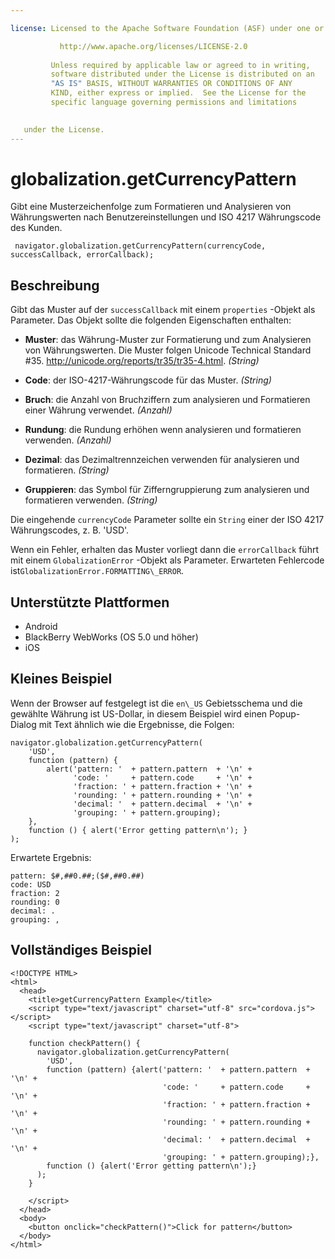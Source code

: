 ```yaml
---

license: Licensed to the Apache Software Foundation (ASF) under one or more contributor license agreements. See the NOTICE file distributed with this work for additional information regarding copyright ownership. The ASF licenses this file to you under the Apache License, Version 2.0 (the "License"); you may not use this file except in compliance with the License. You may obtain a copy of the License at

           http://www.apache.org/licenses/LICENSE-2.0
    
         Unless required by applicable law or agreed to in writing,
         software distributed under the License is distributed on an
         "AS IS" BASIS, WITHOUT WARRANTIES OR CONDITIONS OF ANY
         KIND, either express or implied.  See the License for the
         specific language governing permissions and limitations
    

   under the License.
---
```


# globalization.getCurrencyPattern

Gibt eine Musterzeichenfolge zum Formatieren und Analysieren von Währungswerten nach Benutzereinstellungen und ISO 4217 Währungscode des Kunden.

     navigator.globalization.getCurrencyPattern(currencyCode, successCallback, errorCallback);
    

## Beschreibung

Gibt das Muster auf der `successCallback` mit einem `properties` -Objekt als Parameter. Das Objekt sollte die folgenden Eigenschaften enthalten:

*   **Muster**: das Währung-Muster zur Formatierung und zum Analysieren von Währungswerten. Die Muster folgen Unicode Technical Standard #35. <http://unicode.org/reports/tr35/tr35-4.html>. *(String)*

*   **Code**: der ISO-4217-Währungscode für das Muster. *(String)*

*   **Bruch**: die Anzahl von Bruchziffern zum analysieren und Formatieren einer Währung verwendet. *(Anzahl)*

*   **Rundung**: die Rundung erhöhen wenn analysieren und formatieren verwenden. *(Anzahl)*

*   **Dezimal**: das Dezimaltrennzeichen verwenden für analysieren und formatieren. *(String)*

*   **Gruppieren**: das Symbol für Zifferngruppierung zum analysieren und formatieren verwenden. *(String)*

Die eingehende `currencyCode` Parameter sollte ein `String` einer der ISO 4217 Währungscodes, z. B. 'USD'.

Wenn ein Fehler, erhalten das Muster vorliegt dann die `errorCallback` führt mit einem `GlobalizationError` -Objekt als Parameter. Erwarteten Fehlercode ist`GlobalizationError.FORMATTING\_ERROR`.

## Unterstützte Plattformen

*   Android
*   BlackBerry WebWorks (OS 5.0 und höher)
*   iOS

## Kleines Beispiel

Wenn der Browser auf festgelegt ist die `en\_US` Gebietsschema und die gewählte Währung ist US-Dollar, in diesem Beispiel wird einen Popup-Dialog mit Text ähnlich wie die Ergebnisse, die Folgen:

    navigator.globalization.getCurrencyPattern(
        'USD',
        function (pattern) {
            alert('pattern: '  + pattern.pattern  + '\n' +
                  'code: '     + pattern.code     + '\n' +
                  'fraction: ' + pattern.fraction + '\n' +
                  'rounding: ' + pattern.rounding + '\n' +
                  'decimal: '  + pattern.decimal  + '\n' +
                  'grouping: ' + pattern.grouping);
        },
        function () { alert('Error getting pattern\n'); }
    );
    

Erwartete Ergebnis:

    pattern: $#,##0.##;($#,##0.##)
    code: USD
    fraction: 2
    rounding: 0
    decimal: .
    grouping: ,
    

## Vollständiges Beispiel

    <!DOCTYPE HTML>
    <html>
      <head>
        <title>getCurrencyPattern Example</title>
        <script type="text/javascript" charset="utf-8" src="cordova.js"></script>
        <script type="text/javascript" charset="utf-8">
    
        function checkPattern() {
          navigator.globalization.getCurrencyPattern(
            'USD',
            function (pattern) {alert('pattern: '  + pattern.pattern  + '\n' +
                                      'code: '     + pattern.code     + '\n' +
                                      'fraction: ' + pattern.fraction + '\n' +
                                      'rounding: ' + pattern.rounding + '\n' +
                                      'decimal: '  + pattern.decimal  + '\n' +
                                      'grouping: ' + pattern.grouping);},
            function () {alert('Error getting pattern\n');}
          );
        }
    
        </script>
      </head>
      <body>
        <button onclick="checkPattern()">Click for pattern</button>
      </body>
    </html>